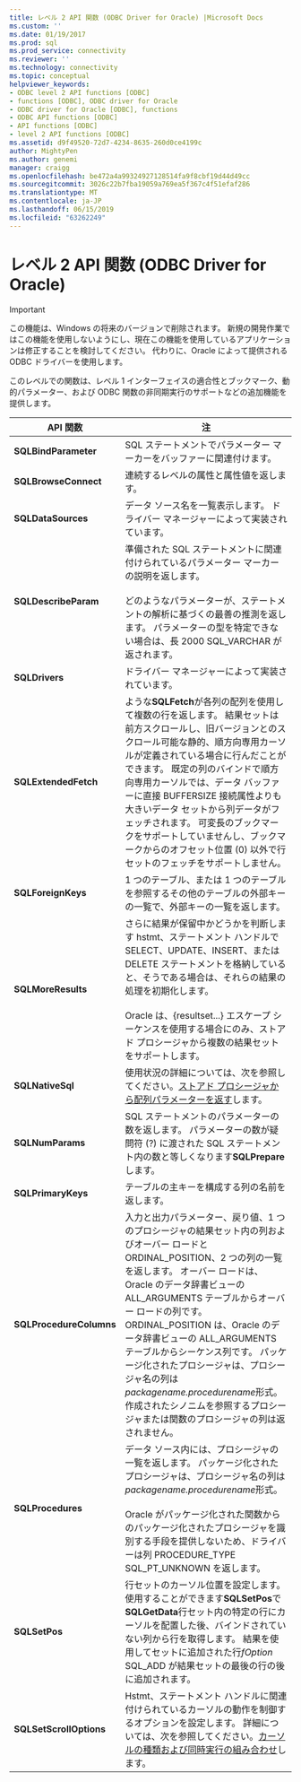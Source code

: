```yaml
---
title: レベル 2 API 関数 (ODBC Driver for Oracle) |Microsoft Docs
ms.custom: ''
ms.date: 01/19/2017
ms.prod: sql
ms.prod_service: connectivity
ms.reviewer: ''
ms.technology: connectivity
ms.topic: conceptual
helpviewer_keywords:
- ODBC level 2 API functions [ODBC]
- functions [ODBC], ODBC driver for Oracle
- ODBC driver for Oracle [ODBC], functions
- ODBC API functions [ODBC]
- API functions [ODBC]
- level 2 API functions [ODBC]
ms.assetid: d9f49520-72d7-4234-8635-260d0ce4199c
author: MightyPen
ms.author: genemi
manager: craigg
ms.openlocfilehash: be472a4a99324927128514fa9f8cbf19d44d49cc
ms.sourcegitcommit: 3026c22b7fba19059a769ea5f367c4f51efaf286
ms.translationtype: MT
ms.contentlocale: ja-JP
ms.lasthandoff: 06/15/2019
ms.locfileid: "63262249"
---
```

# <a name="level-2-api-functions-odbc-driver-for-oracle"></a>レベル 2 API 関数 (ODBC Driver for Oracle)
> [!IMPORTANT]  
>  この機能は、Windows の将来のバージョンで削除されます。 新規の開発作業ではこの機能を使用しないようにし、現在この機能を使用しているアプリケーションは修正することを検討してください。 代わりに、Oracle によって提供される ODBC ドライバーを使用します。  
  
 このレベルでの関数は、レベル 1 インターフェイスの適合性とブックマーク、動的パラメーター、および ODBC 関数の非同期実行のサポートなどの追加機能を提供します。  
  
|API 関数|注|  
|------------------|-----------|  
|**SQLBindParameter**|SQL ステートメントでパラメーター マーカーをバッファーに関連付けます。|  
|**SQLBrowseConnect**|連続するレベルの属性と属性値を返します。|  
|**SQLDataSources**|データ ソース名を一覧表示します。 ドライバー マネージャーによって実装されています。|  
|**SQLDescribeParam**|準備された SQL ステートメントに関連付けられているパラメーター マーカーの説明を返します。<br /><br /> どのようなパラメーターが、ステートメントの解析に基づくの最善の推測を返します。 パラメーターの型を特定できない場合は、長 2000 SQL_VARCHAR が返されます。|  
|**SQLDrivers**|ドライバー マネージャーによって実装されています。|  
|**SQLExtendedFetch**|ような**SQLFetch**が各列の配列を使用して複数の行を返します。 結果セットは前方スクロールし、旧バージョンとのスクロール可能な静的、順方向専用カーソルが定義されている場合に行んだことができます。 既定の列のバインドで順方向専用カーソルでは、データ バッファーに直接 BUFFERSIZE 接続属性よりも大きいデータ セットから列データがフェッチされます。 可変長のブックマークをサポートしていませんし、ブックマークからのオフセット位置 (0) 以外で行セットのフェッチをサポートしません。|  
|**SQLForeignKeys**|1 つのテーブル、または 1 つのテーブルを参照するその他のテーブルの外部キーの一覧で、外部キーの一覧を返します。|  
|**SQLMoreResults**|さらに結果が保留中かどうかを判断します hstmt、ステートメント ハンドルで SELECT、UPDATE、INSERT、または DELETE ステートメントを格納していると、そうである場合は、それらの結果の処理を初期化します。<br /><br /> Oracle は、{resultset...} エスケープ シーケンスを使用する場合にのみ、ストアド プロシージャから複数の結果セットをサポートします。|  
|**SQLNativeSql**|使用状況の詳細については、次を参照してください。[ストアド プロシージャから配列パラメーターを返す](../../odbc/microsoft/returning-array-parameters-from-stored-procedures.md)します。|  
|**SQLNumParams**|SQL ステートメントのパラメーターの数を返します。 パラメーターの数が疑問符 (?) に渡された SQL ステートメント内の数と等しくなります**SQLPrepare**します。|  
|**SQLPrimaryKeys**|テーブルの主キーを構成する列の名前を返します。|  
|**SQLProcedureColumns**|入力と出力パラメーター、戻り値、1 つのプロシージャの結果セット内の列およびオーバー ロードと ORDINAL_POSITION、2 つの列の一覧を返します。 オーバー ロードは、Oracle のデータ辞書ビューの ALL_ARGUMENTS テーブルからオーバー ロードの列です。 ORDINAL_POSITION は、Oracle のデータ辞書ビューの ALL_ARGUMENTS テーブルからシーケンス列です。 パッケージ化されたプロシージャは、プロシージャ名の列は*packagename.procedurename*形式。 作成されたシノニムを参照するプロシージャまたは関数のプロシージャの列は返されません。|  
|**SQLProcedures**|データ ソース内には、プロシージャの一覧を返します。 パッケージ化されたプロシージャは、プロシージャ名の列は*packagename.procedurename*形式。<br /><br /> Oracle がパッケージ化された関数からのパッケージ化されたプロシージャを識別する手段を提供しないため、ドライバーは列 PROCEDURE_TYPE SQL_PT_UNKNOWN を返します。|  
|**SQLSetPos**|行セットのカーソル位置を設定します。 使用することができます**SQLSetPos**で**SQLGetData**行セット内の特定の行にカーソルを配置した後、バインドされていない列から行を取得します。 結果を使用してセットに追加された行*fOption* SQL_ADD が結果セットの最後の行の後に追加されます。|  
|**SQLSetScrollOptions**|Hstmt、ステートメント ハンドルに関連付けられているカーソルの動作を制御するオプションを設定します。 詳細については、次を参照してください。[カーソルの種類および同時実行の組み合わせ](../../odbc/microsoft/cursor-type-and-concurrency-combinations.md)します。|
